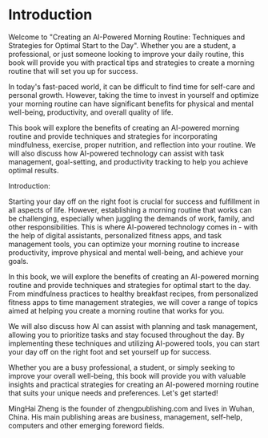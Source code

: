 # Introduction

Welcome to "Creating an AI-Powered Morning Routine: Techniques and Strategies for Optimal Start to the Day". Whether you are a student, a professional, or just someone looking to improve your daily routine, this book will provide you with practical tips and strategies to create a morning routine that will set you up for success.

In today's fast-paced world, it can be difficult to find time for self-care and personal growth. However, taking the time to invest in yourself and optimize your morning routine can have significant benefits for physical and mental well-being, productivity, and overall quality of life.

This book will explore the benefits of creating an AI-powered morning routine and provide techniques and strategies for incorporating mindfulness, exercise, proper nutrition, and reflection into your routine. We will also discuss how AI-powered technology can assist with task management, goal-setting, and productivity tracking to help you achieve optimal results.

Introduction:

Starting your day off on the right foot is crucial for success and fulfillment in all aspects of life. However, establishing a morning routine that works can be challenging, especially when juggling the demands of work, family, and other responsibilities. This is where AI-powered technology comes in - with the help of digital assistants, personalized fitness apps, and task management tools, you can optimize your morning routine to increase productivity, improve physical and mental well-being, and achieve your goals.

In this book, we will explore the benefits of creating an AI-powered morning routine and provide techniques and strategies for optimal start to the day. From mindfulness practices to healthy breakfast recipes, from personalized fitness apps to time management strategies, we will cover a range of topics aimed at helping you create a morning routine that works for you.

We will also discuss how AI can assist with planning and task management, allowing you to prioritize tasks and stay focused throughout the day. By implementing these techniques and utilizing AI-powered tools, you can start your day off on the right foot and set yourself up for success.

Whether you are a busy professional, a student, or simply seeking to improve your overall well-being, this book will provide you with valuable insights and practical strategies for creating an AI-powered morning routine that suits your unique needs and preferences. Let's get started!

MingHai Zheng is the founder of zhengpublishing.com and lives in Wuhan, China. His main publishing areas are business, management, self-help, computers and other emerging foreword fields.
